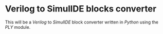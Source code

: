 # Verilog to SimulIDE blocks converter

This will be a _*Verilog*_ to _*SimulIDE*_ block converter written in _Python_ using the _PLY_ module.